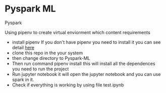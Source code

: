 # Pyspark ML
Pyspark

Using pipenv to create virtual enviorment which content requirements



- install pipenv
  If you don't have pipenv you need to install it you can see detail [here](https://pipenv-fork.readthedocs.io/en/latest/)
- clone this repo in the your system
- then change directory to Pyspark-ML
- Then run command pipenv install
  this will install all the dependences you need to run the project
- Run jupyter notebook
  it will open the jupyter notebook and you can use spark in it.
- Check if everything is working by using file test.ipynb 
